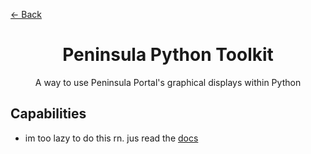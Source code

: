 <a href="../../README.md" class="back">← Back</a>

<div>
    <h1 id="peninsula-planner" align="center">Peninsula Python Toolkit</h1>
    <p align="center">A way to use Peninsula Portal's graphical displays within Python</p>
</div>

## Capabilities
- im too lazy to do this rn. jus read the [docs](../../src/pythontk/doc.md)